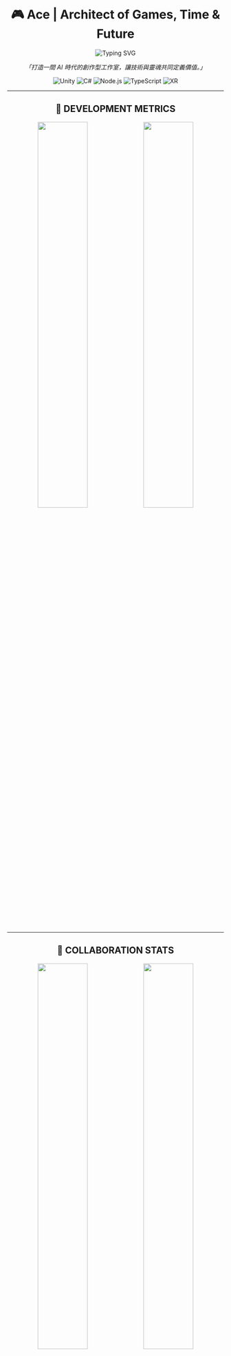 <div align="center">

# 🎮 Ace | Architect of Games, Time & Future

<p align="center">
  <img src="https://readme-typing-svg.demolab.com?font=Fira+Code&pause=1000&color=36BCF7&center=true&vCenter=true&width=600&lines=CEO+%C3%97+CTO+%C3%97+Unity+Engineer+%C3%97+Systems+Designer;Building+Future+Creative+Studios+with+AI;Time+Token+Protocol+%26+XR+Bridge+Creator" alt="Typing SVG" />
</p>

<p align="center">
  <em>「打造一間 AI 時代的創作型工作室，讓技術與靈魂共同定義價值。」</em>
</p>

<p align="center">
  <img src="https://img.shields.io/badge/Unity-100000?style=for-the-badge&logo=unity&logoColor=white" alt="Unity"/>
  <img src="https://img.shields.io/badge/C%23-239120?style=for-the-badge&logo=c-sharp&logoColor=white" alt="C#"/>
  <img src="https://img.shields.io/badge/Node.js-339933?style=for-the-badge&logo=nodedotjs&logoColor=white" alt="Node.js"/>
  <img src="https://img.shields.io/badge/TypeScript-007ACC?style=for-the-badge&logo=typescript&logoColor=white" alt="TypeScript"/>
  <img src="https://img.shields.io/badge/XR-FF6B6B?style=for-the-badge&logo=oculus&logoColor=white" alt="XR"/>
</p>

</div>

---

<div align="center">

## 🔧 DEVELOPMENT METRICS

</div>

<div align="center">
  <img width="48%" src="https://leetcode.card.workers.dev/?username=tk009999&theme=dark&border=0&radius=20">
  <img width="48%" src="https://github-readme-stats.vercel.app/api/top-langs/?username=tk009999&layout=compact&theme=tokyonight&border_radius=20&hide_border=true"/>
</div>

---

<div align="center">

## 🤝 COLLABORATION STATS

</div>

<div align="center">
  <img width="48%" src="http://github-readme-streak-stats.herokuapp.com?user=tk009999&theme=tokyonight&hide_border=true&border_radius=20&date_format=M%20j%5B%2C%20Y%5D" /> 
  <img width="48%" src="https://github-readme-stats.vercel.app/api?username=tk009999&theme=tokyonight&hide_border=true&border_radius=20" />
</div>

<div align="center">
  <img width="96%" src="https://github-profile-trophy.vercel.app/?username=tk009999&theme=tokyonight&no-frame=true&row=2&column=4&margin-w=15&margin-h=15" />
</div>

---

<div align="center">

## 🧭 MISSION STATEMENT

</div>

<table align="center" style="border: 2px solid #4CAF50; border-radius: 10px;">
<tr>
<td align="center" style="padding: 20px;">

> 🎯 **我相信：**「**時間** 是 AI 時代最稀缺的資源，<br/>而真正的創作者，是需求的定義者，而非工作崗位的搶奪者。」

💡 我正在打造一套屬於未來的創作模型，結合「**人 × AI × 系統**」的節奏協作，<br/>讓每一份貢獻都能被記錄、分享並獲得尊重。

</td>
</tr>
</table>

---

<div align="center">

## 🪙 TTChain（Time Token Protocol）

</div>

<div align="center">
  <img src="https://img.shields.io/badge/Status-🔨%20開發中-orange?style=for-the-badge&labelColor=1a1a1a" alt="TTChain Status"/>
  <img src="https://img.shields.io/badge/Tech-Cosmos%20SDK-blue?style=for-the-badge&labelColor=1a1a1a" alt="Cosmos SDK"/>
  <img src="https://img.shields.io/badge/Type-時間價值協議-purple?style=for-the-badge&labelColor=1a1a1a" alt="Time Value Protocol"/>
</div>

<br/>

<details>
<summary><b>🔍 展開詳細資訊</b></summary>

<br/>

**TT 幣是一種以「生命剩餘時間」為基礎的價值交換模型，核心理念：**

```
⏳ 每個人一生只能擁有固定 TT，反映真實生命長度
🧬 不可繼承，無投機空間，強化當下行動的價值  
🔐 基於 Cosmos SDK 打造的主鏈，開放驗證、行為紀錄、匿名貢獻與生命證明
📡 支援人類與 AI 的共創貢獻鏈：從設計到行動的全鏈記錄
```

</details>

---

<div align="center">

## 🧱 XRBridge™ Collaboration System

</div>

<div align="center">
  <img src="https://img.shields.io/badge/Status-✅%20MVP%20完成-success?style=for-the-badge&labelColor=1a1a1a" alt="XRBridge Status"/>
  <img src="https://img.shields.io/badge/Platform-Meta%20Quest%203-ff69b4?style=for-the-badge&labelColor=1a1a1a" alt="Meta Quest 3"/>
  <img src="https://img.shields.io/badge/Tech-Unity%20XR%20SDK-00599C?style=for-the-badge&labelColor=1a1a1a" alt="Unity XR SDK"/>
</div>

<br/>

<details>
<summary><b>🔍 展開技術規格</b></summary>

<br/>

**一套針對 Meta Quest 3 設計的 XR 協作系統：**

```
✏️ 雙向畫線協作（WebSocket 連線）
🧑‍🏫 遠端導引 + MR 模式即時同步
📡 使用 Meta XR SDK 與原生應用建構，具備低延遲、高擴充特性
🔧 支援未來接入 TT 協作驗證與任務導向分潤制度
```

</details>

---

<div align="center">

## 🧠 PROFILE OVERVIEW

</div>

<table align="center">
<tr>
<td width="50%">

### 👨‍💻 **技術領域**
```
🎮 Unity 3D/2D Game Development
⚡ C# Backend & Frontend
🌐 Node.js/TypeScript Full-Stack
🎨 Shader Programming & Visual Effects
🤖 IoT & Embedded Systems
📱 XR/AR/VR Applications
```

</td>
<td width="50%">

### 🚀 **領導角色**
```
🏢 CEO & 技術總監
   古蘿蔔遊戲有限公司

🎯 核心專精
   遊戲體驗設計
   AI 系統整合
   跨平台協作架構

🧑‍🏫 教育經驗
   兒童程式教學
   團隊 AI 工作流導入
```

</td>
</tr>
</table>

---

<div align="center">

## 🔭 PROJECT PORTFOLIO

</div>

<table align="center">
<thead>
<tr>
<th>📋 專案名稱</th>
<th>🔄 開發狀態</th>
<th>📝 專案描述</th>
<th>🛠️ 技術棧</th>
</tr>
</thead>
<tbody>
<tr>
<td><b>TTChain</b></td>
<td><img src="https://img.shields.io/badge/🔨-開發中-orange" alt="In Development"/></td>
<td>時間價值鏈，以生命剩餘時間為基礎的共創體系</td>
<td><code>Cosmos SDK</code> <code>Go</code></td>
</tr>
<tr>
<td><b>XRBridge™</b></td>
<td><img src="https://img.shields.io/badge/✅-MVP完成-success" alt="MVP Complete"/></td>
<td>Unity ↔ Quest3 雙向畫線協作工具，支援遠端導引</td>
<td><code>Unity</code> <code>XR SDK</code> <code>WebSocket</code></td>
</tr>
<tr>
<td><b>Unity 教學課綱</b></td>
<td><img src="https://img.shields.io/badge/🧪-測試中-blue" alt="Testing"/></td>
<td>導入於 5 歲兒童教育，實作一款可上架的 3D 遊戲</td>
<td><code>Unity</code> <code>C#</code> <code>Educational Design</code></td>
</tr>
<tr>
<td><b>Solo Descent</b></td>
<td><img src="https://img.shields.io/badge/🔁-調整中-yellow" alt="Adjusting"/></td>
<td>推進式 GameFi 射擊遊戲，支援放置 + 連擊系統</td>
<td><code>Unity</code> <code>Blockchain</code> <code>GameFi</code></td>
</tr>
<tr>
<td><b>MCP 代理層</b></td>
<td><img src="https://img.shields.io/badge/🔧-架構中-purple" alt="Architecting"/></td>
<td>支援 Cursor/Claude AI 與 Discord 通訊的代理協作層</td>
<td><code>Node.js</code> <code>MCP</code> <code>Discord API</code></td>
</tr>
<tr>
<td><b>Ace 語言</b></td>
<td><img src="https://img.shields.io/badge/🧬-概念設計-lightgrey" alt="Conceptual"/></td>
<td>自製程式語言，專注在「遊戲邏輯、指令、AI 錨點」</td>
<td><code>Compiler Design</code> <code>DSL</code></td>
</tr>
</tbody>
</table>

---

<div align="center">

## 💼 COLLABORATION OPPORTUNITIES

</div>

<table align="center">
<tr>
<td align="center" width="25%">

### 🎨 **視覺創作者**
<img src="https://img.shields.io/badge/需求-2D/3D美術-ff6b6b?style=for-the-badge" alt="2D/3D Artist"/>

- 職階系統設計
- 圖標與 UI/UX
- 可商用素材包規劃

</td>
<td align="center" width="25%">

### 🧑‍💻 **技術工程師**
<img src="https://img.shields.io/badge/需求-Full%20Stack-4ecdc4?style=for-the-badge" alt="Full Stack"/>

- WebSocket / XR 專精
- Cosmos SDK 經驗
- 分散式系統架構

</td>
<td align="center" width="25%">

### 🧠 **AI 研究者**
<img src="https://img.shields.io/badge/需求-AI學者-45b7d1?style=for-the-badge" alt="AI Researcher"/>

- 價值模型設計
- 認知系統研究
- 人機共創理論

</td>
<td align="center" width="25%">

### 📣 **社群經營**
<img src="https://img.shields.io/badge/需求-Community-96ceb4?style=for-the-badge" alt="Community"/>

- 價值導向平台
- 非噪音資訊策展
- 未來創作生態

</td>
</tr>
</table>

---

<div align="center">

## 📫 CONNECT WITH ME

</div>

<div align="center">

[![Email](https://img.shields.io/badge/Email-tk009999@gmail.com-red?style=for-the-badge&logo=gmail&logoColor=white)](mailto:tk009999@gmail.com)
[![Discord](https://img.shields.io/badge/Discord-可來信詢問-7289da?style=for-the-badge&logo=discord&logoColor=white)](#)
[![Telegram](https://img.shields.io/badge/Telegram-可來信詢問-26a5e4?style=for-the-badge&logo=telegram&logoColor=white)](#)

<br/>

<img src="https://img.shields.io/badge/📚-部落格籌備中-informational?style=for-the-badge&labelColor=1a1a1a" alt="Blog Coming Soon"/>
<img src="https://img.shields.io/badge/📄-白皮書準備中-informational?style=for-the-badge&labelColor=1a1a1a" alt="Whitepaper Coming Soon"/>

</div>

---

<div align="center">

<table style="border: none;">
<tr>
<td align="center" style="border: none;">

### 💭 **PHILOSOPHY**

<br/>

> *「設計未來，不只是寫程式，<br/>而是定義人與 AI 共存的價值方式。」*

<br/>

**#XR** **#AI** **#TimeToken** **#Unity** **#GameFi** **#LifeProtocol**

</td>
</tr>
</table>

<br/>

<img src="https://capsule-render.vercel.app/api?type=waving&color=gradient&height=100&section=footer&reversal=true" width="100%"/>

</div>